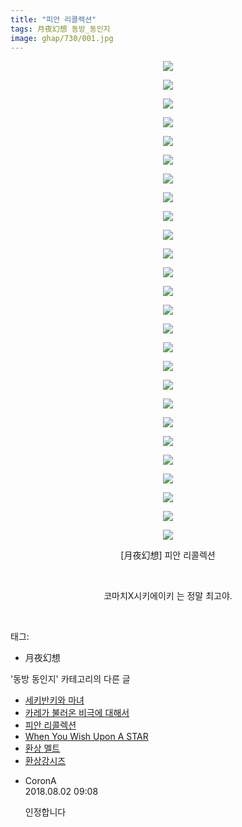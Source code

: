 ```yaml
---
title: "피안 리콜렉션"
tags: 月夜幻想 동방_동인지
image: ghap/730/001.jpg
---
```

<div class="article">
<p style="text-align: center; clear: none; float: none;"><img src="{{ site.nasurl }}/ghap/730/001.jpg"/></p>
<p style="text-align: center; clear: none; float: none;"><img src="{{ site.nasurl }}/ghap/730/002.png"/></p>
<p style="text-align: center; clear: none; float: none;"><img src="{{ site.nasurl }}/ghap/730/003.jpg"/></p>
<p style="text-align: center; clear: none; float: none;"><img src="{{ site.nasurl }}/ghap/730/004.jpg"/></p>
<p style="text-align: center; clear: none; float: none;"><img src="{{ site.nasurl }}/ghap/730/005.jpg"/></p>
<p style="text-align: center; clear: none; float: none;"><img src="{{ site.nasurl }}/ghap/730/006.jpg"/></p>
<p style="text-align: center; clear: none; float: none;"><img src="{{ site.nasurl }}/ghap/730/007.jpg"/></p>
<p style="text-align: center; clear: none; float: none;"><img src="{{ site.nasurl }}/ghap/730/008.jpg"/></p>
<p style="text-align: center; clear: none; float: none;"><img src="{{ site.nasurl }}/ghap/730/009.jpg"/></p>
<p style="text-align: center; clear: none; float: none;"><img src="{{ site.nasurl }}/ghap/730/010.jpg"/></p>
<p style="text-align: center; clear: none; float: none;"><img src="{{ site.nasurl }}/ghap/730/011.jpg"/></p>
<p style="text-align: center; clear: none; float: none;"><img src="{{ site.nasurl }}/ghap/730/012.jpg"/></p>
<p style="text-align: center; clear: none; float: none;"><img src="{{ site.nasurl }}/ghap/730/013.jpg"/></p>
<p style="text-align: center; clear: none; float: none;"><img src="{{ site.nasurl }}/ghap/730/014.jpg"/></p>
<p style="text-align: center; clear: none; float: none;"><img src="{{ site.nasurl }}/ghap/730/015.jpg"/></p>
<p style="text-align: center; clear: none; float: none;"><img src="{{ site.nasurl }}/ghap/730/016.jpg"/></p>
<p style="text-align: center; clear: none; float: none;"><img src="{{ site.nasurl }}/ghap/730/017.jpg"/></p>
<p style="text-align: center; clear: none; float: none;"><img src="{{ site.nasurl }}/ghap/730/018.jpg"/></p>
<p style="text-align: center; clear: none; float: none;"><img src="{{ site.nasurl }}/ghap/730/019.jpg"/></p>
<p style="text-align: center; clear: none; float: none;"><img src="{{ site.nasurl }}/ghap/730/020.jpg"/></p>
<p style="text-align: center; clear: none; float: none;"><img src="{{ site.nasurl }}/ghap/730/021.jpg"/></p>
<p style="text-align: center; clear: none; float: none;"><img src="{{ site.nasurl }}/ghap/730/022.jpg"/></p>
<p style="text-align: center; clear: none; float: none;"><img src="{{ site.nasurl }}/ghap/730/023.jpg"/></p>
<p style="text-align: center; clear: none; float: none;"><img src="{{ site.nasurl }}/ghap/730/024.jpg"/></p>
<p style="text-align: center; clear: none; float: none;"><img src="{{ site.nasurl }}/ghap/730/025.jpg"/></p>
<p style="text-align: center; clear: none; float: none;"><img src="{{ site.nasurl }}/ghap/730/026.jpg"/></p>
<p style="text-align: center; clear: none; float: none;">[月夜幻想] 피안 리콜렉션</p>
<p style="text-align: center; clear: none; float: none;"><br/></p>
<p style="text-align: center; clear: none; float: none;">코마치X시키에이키 는 정말 최고야.</p>
<p><br/></p>
</div><div class="tagTrail">
<p>태그: </p>
<ul>
<li>月夜幻想</li>
</ul>
</div><div class="another">
<p>'동방 동인지' 카테고리의 다른 글</p>
<ul>
<li><a href="/2016-07-07-ghap_732">세키반키와 마녀</a></li>
<li><a href="/2016-07-07-ghap_731">카레가 불러온 비극에 대해서</a></li>
<li><a href="/2016-07-07-ghap_730">피안 리콜렉션</a></li>
<li><a href="/2016-07-07-ghap_729">When You Wish Upon A STAR</a></li>
<li><a href="/2016-07-07-ghap_728">환상 멜트</a></li>
<li><a href="/2016-07-07-ghap_727">환상강시즈</a></li>
</ul>
</div><div class="cb_module cb_fluid">
<div class="cb_wrt cb_profile">
<div class="comment">
<ul>
<li class="cb_thumb_off" id="comment15299012">
<div class="cb_comment_area">
<div class="cb_info_area">
<div class="cb_section">
<span class="cb_nick_name">CoronA</span>
</div>
<div class="cb_section">
<span class="cb_date">2018.08.02 09:08 </span>
</div>
</div>
<div class="cb_dsc_comment">
<p class="cb_dsc">
											인정합니다
										</p>
</div>
</div></li>
</ul>
</div>
</div><!-- commentList close -->
</div>